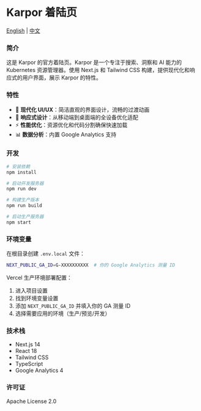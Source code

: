 # Karpor 着陆页

[English](./README.md) | [中文](./README_zh.md)

### 简介

这是 Karpor 的官方着陆页。Karpor 是一个专注于搜索、洞察和 AI 能力的 Kubernetes 资源管理器。使用 Next.js 和 Tailwind CSS 构建，提供现代化和响应式的用户界面，展示 Karpor 的特性。

### 特性

- 🎨 **现代化 UI/UX**：简洁直观的界面设计，流畅的过渡动画
- 📱 **响应式设计**：从移动端到桌面端的全设备优化适配
- ⚡ **性能优化**：资源优化和代码分割确保快速加载
- 📊 **数据分析**：内置 Google Analytics 支持

### 开发

```bash
# 安装依赖
npm install

# 启动开发服务器
npm run dev

# 构建生产版本
npm run build

# 启动生产服务器
npm start
```

### 环境变量

在根目录创建 `.env.local` 文件：

```bash
NEXT_PUBLIC_GA_ID=G-XXXXXXXXXX  # 你的 Google Analytics 测量 ID
```

Vercel 生产环境部署配置：
1. 进入项目设置
2. 找到环境变量设置
3. 添加 `NEXT_PUBLIC_GA_ID` 并填入你的 GA 测量 ID
4. 选择需要应用的环境（生产/预览/开发）

### 技术栈

- Next.js 14
- React 18
- Tailwind CSS
- TypeScript
- Google Analytics 4

### 许可证

Apache License 2.0

